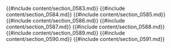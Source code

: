 {{#include content/section_0583.md}}
{{#include content/section_0584.md}}
{{#include content/section_0585.md}}
{{#include content/section_0586.md}}
{{#include content/section_0587.md}}
{{#include content/section_0588.md}}
{{#include content/section_0589.md}}
{{#include content/section_0590.md}}
{{#include content/section_0591.md}}
